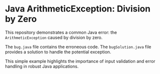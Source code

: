 # Java ArithmeticException: Division by Zero

This repository demonstrates a common Java error: the `ArithmeticException` caused by division by zero.

The `bug.java` file contains the erroneous code.  The `bugSolution.java` file provides a solution to handle the potential exception.

This simple example highlights the importance of input validation and error handling in robust Java applications.